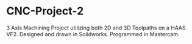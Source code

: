 # CNC-Project-2
3 Axis Machining Project utilizing both 2D and 3D Toolpaths on a HAAS VF2. Designed and drawn in Solidworks. Programmed in Mastercam.
